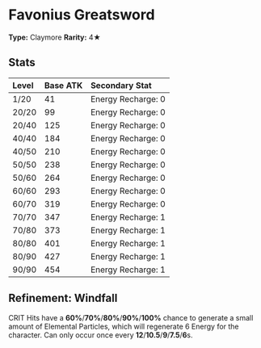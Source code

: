 # Favonius Greatsword

**Type:** Claymore
**Rarity:** 4★

## Stats

| Level | Base ATK | Secondary Stat |
| :--- | :--- | :--- |
| 1/20 | 41 | Energy Recharge: 0 |
| 20/20 | 99 | Energy Recharge: 0 |
| 20/40 | 125 | Energy Recharge: 0 |
| 40/40 | 184 | Energy Recharge: 0 |
| 40/50 | 210 | Energy Recharge: 0 |
| 50/50 | 238 | Energy Recharge: 0 |
| 50/60 | 264 | Energy Recharge: 0 |
| 60/60 | 293 | Energy Recharge: 0 |
| 60/70 | 319 | Energy Recharge: 0 |
| 70/70 | 347 | Energy Recharge: 1 |
| 70/80 | 373 | Energy Recharge: 1 |
| 80/80 | 401 | Energy Recharge: 1 |
| 80/90 | 427 | Energy Recharge: 1 |
| 90/90 | 454 | Energy Recharge: 1 |

## Refinement: Windfall

CRIT Hits have a **60%**/**70%**/**80%**/**90%**/**100%** chance to generate a small amount of Elemental Particles, which will regenerate 6 Energy for the character. Can only occur once every **12**/**10.5**/**9**/**7.5**/**6**s.

